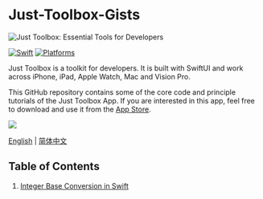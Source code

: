 # Just-Toolbox-Gists

![Just Toolbox: Essential Tools for Developers](https://github.com/user-attachments/assets/bd64e2b1-d2c5-4d36-ae05-d9d638b39129)

[![Swift](https://img.shields.io/badge/Swift-5.0_5.9-orange?style=flat-square)](https://img.shields.io/badge/Swift-5.0_5.9-Orange?style=flat-square)
[![Platforms](https://img.shields.io/badge/Platforms-macOS_iOS_watchOS_visionOS-yellowgreen?style=flat-square)](https://img.shields.io/badge/Platforms-macOS_iOS_watchOS_visionOS-yellowgreen?style=flat-square)

Just Toolbox is a toolkit for developers. It is built with SwiftUI and work across iPhone, iPad, Apple Watch, Mac and Vision Pro.

This GitHub repository contains some of the core code and principle tutorials of the Just Toolbox App. If you are interested in this app, feel free to download and use it from the [App Store](https://apps.apple.com/app/id6504505981).

[![](https://github.com/user-attachments/assets/e296e42f-56c0-4813-9297-f47a5bff3755)](https://apps.apple.com/app/id6504505981)

[English](README.md) | [简体中文](README_cn.md)

## Table of Contents

1. [Integer Base Conversion in Swift](en/IntegerBaseConversion.md)
